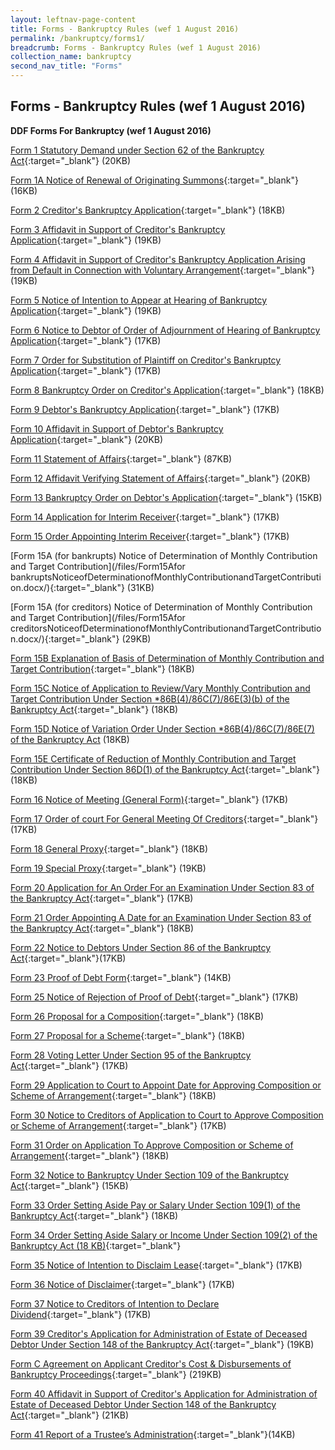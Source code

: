 ```yaml
---
layout: leftnav-page-content
title: Forms - Bankruptcy Rules (wef 1 August 2016)
permalink: /bankruptcy/forms1/
breadcrumb: Forms - Bankruptcy Rules (wef 1 August 2016)
collection_name: bankruptcy
second_nav_title: "Forms"
---
```


Forms - Bankruptcy Rules (wef 1 August 2016)
---

**DDF Forms For Bankruptcy (wef 1 August 2016)**

[Form 1 Statutory Demand under Section 62 of the Bankruptcy Act](/files/Form1.docx/){:target="_blank"} (20KB)

[Form 1A Notice of Renewal of Originating Summons](/files/Form1A.docx/){:target="_blank"} (16KB)

[Form 2 Creditor's Bankruptcy Application](/files/Form2.docx/){:target="_blank"} (18KB)

[Form 3 Affidavit in Support of Creditor's Bankruptcy Application](/files/Form3.docx/){:target="_blank"} (19KB)

[Form 4 Affidavit in Support of Creditor's Bankruptcy Application Arising from Default in Connection with Voluntary Arrangement](/files/Form4.docx/){:target="_blank"} (19KB)

[Form 5 Notice of Intention to Appear at Hearing of Bankruptcy Application](/files/Form5.docx/){:target="_blank"} (19KB)

[Form 6 Notice to Debtor of Order of Adjournment of Hearing of Bankruptcy Application](/files/Form6.docx/){:target="_blank"} (17KB)

[Form 7 Order for Substitution of Plaintiff on Creditor's Bankruptcy Application](/files/Form7.docx/){:target="_blank"} (17KB)

[Form 8 Bankruptcy Order on Creditor's Application](/files/Form8.docx/){:target="_blank"} (18KB)

[Form 9 Debtor's Bankruptcy Application](/files/Form9.docx/){:target="_blank"} (17KB)

[Form 10 Affidavit in Support of Debtor's Bankruptcy Application](/files/Form10.docx/){:target="_blank"} (20KB)

[Form 11 Statement of Affairs](/files/Form11SA.docx/){:target="_blank"} (87KB)

[Form 12 Affidavit Verifying Statement of Affairs](/files/Form12.docx/){:target="_blank"} (20KB)

[Form 13 Bankruptcy Order on Debtor's Application](/files/Form13.docx/){:target="_blank"} (15KB)

[Form 14 Application for Interim Receiver](/files/Form14.docx/){:target="_blank"} (17KB)

[Form 15 Order Appointing Interim Receiver](/files/Form15.docx/){:target="_blank"} (17KB)

[Form 15A (for bankrupts) Notice of Determination of Monthly Contribution and Target Contribution](/files/Form15Afor bankruptsNoticeofDeterminationofMonthlyContributionandTargetContribution.docx/){:target="_blank"} (31KB)

[Form 15A (for creditors) Notice of Determination of Monthly Contribution and Target Contribution](/files/Form15Afor creditorsNoticeofDeterminationofMonthlyContributionandTargetContribution.docx/){:target="_blank"} (29KB)

[Form 15B Explanation of Basis of Determination of Monthly Contribution and Target Contribution](/files/Form15B.docx/){:target="_blank"} (18KB)

[Form 15C Notice of Application to Review/Vary Monthly Contribution and Target Contribution Under Section *86B(4)/86C(7)/86E(3)(b) of the Bankruptcy Act](/files/Form15C.docx/){:target="_blank"} (18KB)

[Form 15D Notice of Variation Order Under Section *86B(4)/86C(7)/86E(7) of the Bankruptcy Act](/files/Form15D.docx/) (18KB)

[Form 15E Certificate of Reduction of Monthly Contribution and Target Contribution Under Section 86D(1) of the Bankruptcy Act](/files/Form15E.docx/){:target="_blank"} (18KB)

[Form 16 Notice of Meeting (General Form)](/files/Form16.docx/){:target="_blank"} (17KB)

[Form 17 Order of court For General Meeting Of Creditors](/files/Form17.docx/){:target="_blank"} (17KB)

[Form 18 General Proxy](/files/Form18.docx/){:target="_blank"} (18KB)

[Form 19 Special Proxy](/files/Form19.docx/){:target="_blank"} (19KB)

[Form 20 Application for An Order For an Examination Under Section 83 of the Bankruptcy Act](/files/Form20.docx/){:target="_blank"} (17KB)

[Form 21 Order Appointing A Date for an Examination Under Section 83 of the Bankruptcy Act](/files/Form21.docx/){:target="_blank"} (18KB)

[Form 22 Notice to Debtors Under Section 86 of the Bankruptcy Act](/files/Form22.docx/){:target="_blank"}(17KB)

[Form 23 Proof of Debt Form](/files/Form23.xlsx/){:target="_blank"} (14KB)

[Form 25 Notice of Rejection of Proof of Debt](/files/Form25.docx/){:target="_blank"} (17KB)

[Form 26 Proposal for a Composition](/files/Form26.docx/){:target="_blank"} (18KB)

[Form 27 Proposal for a Scheme](/files/Form27.docx/){:target="_blank"} (18KB)

[Form 28 Voting Letter Under Section 95 of the Bankruptcy Act](/files/Form28.docx/){:target="_blank"} (17KB)

[Form 29 Application to Court to Appoint Date for Approving Composition or Scheme of Arrangement](/files/Form29.docx/){:target="_blank"} (18KB)

[Form 30 Notice to Creditors of Application to Court to Approve Composition or Scheme of Arrangement](/files/Form30.docx/){:target="_blank"} (17KB)

[Form 31 Order on Application To Approve Composition or Scheme of Arrangement](/files/Form31.docx/){:target="_blank"} (18KB)

[Form 32 Notice to Bankruptcy Under Section 109 of the Bankruptcy Act](/files/Form32.docx/){:target="_blank"} (15KB)

[Form 33 Order Setting Aside Pay or Salary Under Section 109(1) of the Bankruptcy Act](/files/Form33.docx/){:target="_blank"} (18KB)

[Form 34 Order Setting Aside Salary or Income Under Section 109(2) of the Bankruptcy Act (18 KB)](/files/Form34.docx/){:target="_blank"}

[Form 35 Notice of Intention to Disclaim Lease](/files/Form35.docx/){:target="_blank"} (17KB)

[Form 36 Notice of Disclaimer](/files/Form36.docx/){:target="_blank"} (17KB)

[Form 37 Notice to Creditors of Intention to Declare Dividend](/files/Form37.docx/){:target="_blank"} (17KB)

[Form 39 Creditor's Application for Administration of Estate of Deceased Debtor Under Section 148 of the Bankruptcy Act](/files/Form38.docx/){:target="_blank"} (19KB)

[Form C Agreement on Applicant Creditor's Cost & Disbursements of Bankruptcy Proceedings](/files/Form39.docx/){:target="_blank"} (219KB)

[Form 40 Affidavit in Support of Creditor's Application for Administration of Estate of Deceased Debtor Under Section 148 of the Bankruptcy Act](/files/Form40.docx/){:target="_blank"} (21KB)

[Form 41 Report of a Trustee’s Administration](/files/Form41Excel.xlsx/){:target="_blank"}(14KB)
